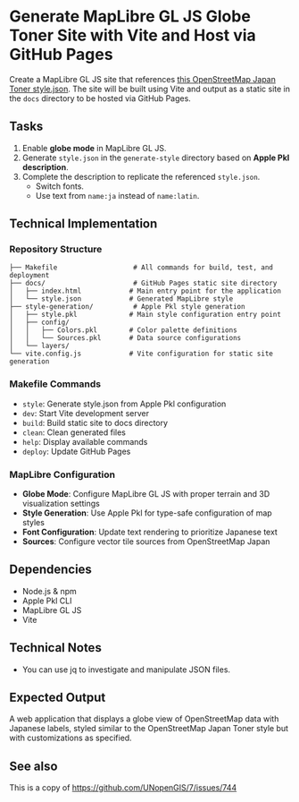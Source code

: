 # Generate MapLibre GL JS Globe Toner Site with Vite and Host via GitHub Pages

Create a MapLibre GL JS site that references [this OpenStreetMap Japan Toner style.json](https://tile.openstreetmap.jp/styles/maptiler-toner-en/style.json). The site will be built using Vite and output as a static site in the `docs` directory to be hosted via GitHub Pages.

## Tasks

1. Enable **globe mode** in MapLibre GL JS.
2. Generate `style.json` in the `generate-style` directory based on **Apple Pkl description**.
3. Complete the description to replicate the referenced `style.json`.
   - Switch fonts.
   - Use text from `name:ja` instead of `name:latin`.

## Technical Implementation

### Repository Structure
```
├── Makefile                   # All commands for build, test, and deployment
├── docs/                      # GitHub Pages static site directory
│   ├── index.html            # Main entry point for the application
│   └── style.json            # Generated MapLibre style 
├── style-generation/          # Apple Pkl style generation
│   ├── style.pkl             # Main style configuration entry point
│   ├── config/
│   │   ├── Colors.pkl        # Color palette definitions
│   │   └── Sources.pkl       # Data source configurations
│   └── layers/
└── vite.config.js            # Vite configuration for static site generation
```

### Makefile Commands
- `style`: Generate style.json from Apple Pkl configuration
- `dev`: Start Vite development server
- `build`: Build static site to docs directory
- `clean`: Clean generated files
- `help`: Display available commands
- `deploy`: Update GitHub Pages

### MapLibre Configuration
- **Globe Mode**: Configure MapLibre GL JS with proper terrain and 3D visualization settings
- **Style Generation**: Use Apple Pkl for type-safe configuration of map styles
- **Font Configuration**: Update text rendering to prioritize Japanese text
- **Sources**: Configure vector tile sources from OpenStreetMap Japan

## Dependencies
- Node.js & npm
- Apple Pkl CLI
- MapLibre GL JS
- Vite

## Technical Notes
- You can use jq to investigate and manipulate JSON files.

## Expected Output
A web application that displays a globe view of OpenStreetMap data with Japanese labels, styled similar to the OpenStreetMap Japan Toner style but with customizations as specified.

## See also
This is a copy of https://github.com/UNopenGIS/7/issues/744
